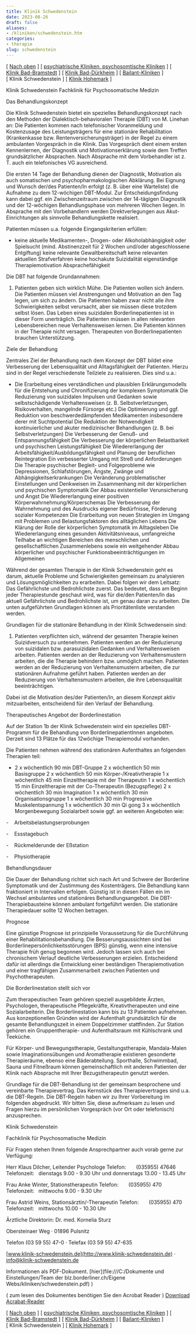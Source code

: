 ```yaml
---
title: Klinik Schwedenstein
date: 2023-08-26
draft: false
aliases:
- /kliniken/schwedenstein.htm
categories:
- therapie
slug: schwedenstein
---
```



[ [Nach oben](kliniken.htm) ] [ [psychiatrische Kliniken, psychosomtische Kliniken](psychiatrische_kliniken.htm) ] [ [Klinik Bad-Bramstedt](badbramstedt.htm) ] [ [Klinik Bad-Dürkheim](badduerkheim.htm) ] [ [Bailant-Kliniken](bailant.htm) ] [ Klinik Schwedenstein ] [ [Klinik Hohemark](hohemark.htm) ]

Klinik
Schwedenstein Fachklinik für Psychosomatische Medizin

Das Behandlungskonzept

Die Klinik
Schwedenstein bietet ein spezielles Behandlungskonzept nach den Methoden der Dialektisch-behavioralen
Therapie (DBT) von M. Linehan an: Die Patienten kommen nach telefonischer
Voranmeldung und Kostenzusage des Leistungsträgers für eine stationäre
Rehabilitation (Krankenkasse bzw. Rentenversicherungsträger) in der Regel zu
einem ambulanten Vorgespräch in die Klinik. Das Vorgespräch dient einem ersten
Kennenlernen, der Diagnostik und Motivationserklärung sowie dem Treffen grundsätzlicher
Absprachen. Nach Absprache mit dem Vorbehandler ist z. T. auch ein telefonisches
VG ausreichend.

Die ersten 14 Tage
der Behandlung dienen der Diagnostik, Motivation als auch somatischen und
psychopharmakologischen Abklärung. Bei Eignung und Wunsch der/des Patienten/In
erfolgt (z. B. über eine Warteliste) die Aufnahme zu dem 12-wöchigen
DBT-Modul. Zur Entscheidungsfindung kann dabei ggf. ein Zwischenzeitraum
zwischen der 14-tägigen Diagnostik und der 12-wöchigen Behandlungsphase von
mehreren Wochen liegen. In Absprache mit den Vorbehandlern werden
Direktverlegungen aus Akut-Einrichtungen als sinnvolle Behandlungskette
realisiert.

Patienten müssen
u.a. folgende Eingangskriterien erfüllen:

- keine aktuelle
    Medikamenten-, Drogen- oder Alkoholabhängigkeit oder Spielsucht (mind.
    Abstinenzzeit für 2 Wochen und/oder abgeschlossene Entgiftung) keine relevante
    Gewaltbereitschaft keine relevanten
    aktuellen Strafverfahren keine hochakute
    Suizidalität eigenständige
    Therapiemotivation Absprachefähigkeit

Die DBT hat
folgende Grundannahmen:

1. Patienten geben
    sich wirklich Mühe. Die Patienten
    wollen sich ändern. Die Patienten müssen
    viel Anstrengungen und Motivation an den Tag legen, um sich zu ändern. Die Patienten
    haben zwar nicht alle ihre Schwierigkeiten selbst verursacht, aber sie müssen
    diese trotzdem selbst lösen. Das Leben eines
    suizidalen Borderlinepatienten ist in dieser Form unerträglich. Die Patienten müssen
    in allen relevanten Lebensbereichen neue Verhaltensweisen lernen. Die Patienten können
    in der Therapie nicht versagen. Therapeuten von
    Borderlinepatienten brauchen Unterstützung.

Ziele der Behandlung

Zentrales Ziel der
Behandlung nach dem Konzept der DBT bildet eine Verbesserung der Lebensqualität
und Alltagsfähigkeit der Patienten. Hierzu sind in der Regel verschiedenste
Teilziele zu realisieren. Dies sind u.a.:

- Die Erarbeitung
      eines verständlichen und plausiblen Erklärungsmodells für die
      Entstehung und Chronifizierung der komplexen Symptomatik Die Reduzierung
      von suizidalen Impulsen und Gedanken sowie selbstschädigende
      Verhaltensweisen (z. B. Selbstverletzungen, Risikoverhalten, mangelnde Fürsorge
      etc.) Die Optimierung
      und ggf. Reduktion von beschwerdedämpfenden Medikamenten insbesondere
      derer mit Suchtpotential Die Reduktion
      der Notwendigkeit kontinuierlicher und akuter medizinischer Behandlungen
      (z. B. bei Selbstverletzungen) Die Verbesserung
      der Genuß- und Entspannungsfähigkeit Die Verbesserung
      der körperlichen Belastbarkeit und psychischen Leistungsfähigkeit Die
      Wiedererlangung der Arbeitsfähigkeit/Ausbildungsfähigkeit und Planung
      der beruflichen Reintegration Ein verbesserter
      Umgang mit Streß und Anforderungen Die Therapie
      psychischer Begleit- und Folgeprobleme wie Depressionen, Schlafstörungen,
      Ängste, Zwänge und Abhängigkeitserkrankungen Die Veränderung
      problematischer Einstellungen und Denkweisen im Zusammenhang mit der körperlichen
      und psychischen Symptomatik Der Abbau existentieller
      Verunsicherung und Angst Die
      Wiedererlangung einer positiven Körperwahrnehmung/Körperschemas Die Verbesserung
      der Wahrnehmung und des Ausdrucks eigener Bedürfnisse, Förderung sozialer
      Kompetenzen Die Erarbeitung
      von neuen Strategien im Umgang mit Problemen und Belastungsfaktoren des
      alltäglichen Lebens Die Klärung der
      Rolle der körperlichen Symptomatik im Alltagsleben Die
      Wiedererlangung eines gesunden Aktivitätsniveaus, umfangreiche Teilhabe
      an wichtigen Bereichen des menschlichen und gesellschaftlichen
      Zusammenlebens sowie ein weitgehender Abbau körperlicher und psychischer
      Funktionsbeeinträchtigungen im Allgemeinen

Während der gesamten
Therapie in der Klinik Schwedenstein geht es darum, aktuelle Probleme und
Schwierigkeiten gemeinsam zu analysieren und Lösungsmöglichkeiten zu
erarbeiten. Dabei folgen wir dem Leitsatz: Das Gefährlichste und Bedrohlichste
zuerst. Das bedeutet, dass am Beginn jeder Therapiestunde geschaut wird, was für
die/den Patienten/In das aktuell Gefährlichste und Bedrohlichste ist, um genau
daran zu arbeiten. Die unten aufgeführten Grundlagen können als Prioritätenliste
verstanden werden.

Grundlagen für
die stationäre Behandlung in der Klinik Schwedensein sind:

1. Patienten
    verpflichten sich, während der gesamten Therapie keinen Suizidversuch zu
    untenehmen. Patienten werden
    an der Reduzierung von suizidalen bzw. parasuizidalen Gedanken und
    Verhaltensweisen arbeiten. Patienten werden
    an der Reduzierung von Verhaltensmustern arbeiten, die die Therapie
    behindern bzw. unmöglich machen. Patienten werden
    an der Reduzierung von Verhaltensmustern arbeiten, die zur stationären
    Aufnahme geführt haben. Patienten werden
    an der Reduzierung von Verhaltensmustern arbeiten, die ihre Lebensqualität
    beeinträchtigen.

Dabei ist die
Motivation des/der Patienten/In, an diesem Konzept aktiv mitzuarbeiten,
entscheidend für den Verlauf der Behandlung.

Therapeutisches
Angebot der Borderlinestation

Auf der Station 1b
der Klinik Schwedenstein wird ein spezielles DBT-Programm für die Behandlung
von BorderlinepatientInnen angeboten. Derzeit sind 13 Plätze für das 12wöchige
Therapiemodul vorhanden.

Die Patienten nehmen
während des stationären Aufenthaltes an folgenden Therapien teil:

- 2 x wöchentlich
        90 min DBT-Gruppe 2 x wöchentlich
        50 min Basisgruppe 2 x wöchentlich
        50 min Körper-/Kreativtherapie 1 x wöchentlich
        45 min Einzeltherapie mit der Therapeutin 1 x wöchentlich
        15 min Einzeltherapie mit der Co-Therapeutin (Bezugspflege) 2 x wöchentlich
        30 min Imagination 1 x wöchentlich
        30 min Organisationsgruppe 1 x wöchentlich
        30 min Progressive Muskelentspannung 1 x wöchentlich
        30 min Qi gong 3 x wöchentlich
        Morgenbewegung Sozialarbeit
        sowie ggf. an weiteren Angeboten wie:

-   
  Arbeitsbelastungserprobungen

-   
  Essstagebuch

-   
  Rückmelderunde
            der Eßstation

-   
  Physiotherapie

Behandlungsdauer

Die Dauer der
Behandlung richtet sich nach Art und Schwere der Borderline Symptomatik und der
Zustimmung des Kostenträgers. Die Behandlung kann fraktioniert in Intervallen
erfolgen. Günstig ist in diesen Fällen ein im Wechsel ambulantes und stationäres
Behandlungsangebot. Die DBT-Therapiebausteine können ambulant fortgeführt
werden. Die stationäre Therapiedauer sollte 12 Wochen betragen.

Prognose

Eine günstige
Prognose ist prinzipielle Voraussetzung für die Durchführung einer
Rehabilitationsbehandlung. Die Besserungsaussichten sind bei Borderlinepersönlichkeitsstörungen
(BPS) günstig, wenn eine intensive Therapie früh genug begonnen wird. Jedoch
lassen sich auch bei chronischem Verlauf deutliche Verbesserungen erzielen.
Entscheidend dafür ist allerdings die Entwicklung einer beständigen
Therapiemotivation und einer tragfähigen Zusammenarbeit zwischen Patienten und
Psychotherapeuten.

Die Borderlinestation
stellt sich vor

Zum therapeutischen
Team gehören speziell ausgebildete Ärzten, Psychologen, therapeutische
Pflegekräfte, Kreativtherapeuten und eine Sozialarbeiterin. Die Borderlinestation
kann bis zu 13 Patienten aufnehmen. Aus konzeptionellen Gründen wird der
Aufenthalt grundsätzlich für die gesamte Behandlungszeit in einem Doppelzimmer
stattfinden. Zur Station gehören ein Gruppentherapie- und Aufenthaltsraum mit Kühlschrank
und Teeküche.

Für Körper- und
Bewegungstherapie, Gestaltungstherapie, Mandala-Malen sowie Imaginationsübungen
und Aromatherapie existieren gesonderte Therapieräume, ebenso eine Bäderabteilung.
Sporthalle, Schwimmbad, Sauna und Fitneßraum können gemeinschaftlich mit
anderen Patienten der Klinik nach Absprache mit Ihrer Bezugstherapeutin genutzt
werden.

Grundlage für die
DBT-Behandlung ist der gemeinsam besprochene und vereinbarte Therapievertrag.
Das Kernstück des Therapievertrages sind u.a. die DBT-Regeln. Die DBT-Regeln
haben wir zu Ihrer Vorbereitung im folgenden abgedruckt. Wir bitten Sie, diese
aufmerksam zu lesen und Fragen hierzu im persönlichen Vorgespräch (vor Ort
oder telefonisch) anzusprechen.

Klinik
Schwedenstein

Fachklinik für
Psychosomatische Medizin

Für Fragen stehen
Ihnen folgende Ansprechpartner auch vorab gerne zur Verfügung:

Herr Klaus Dilcher,
Leitender Psychologe Telefon:       (035955) 47646 Telefonzeit:   dienstags 9.00 - 9.30 Uhr und donnerstags 13.00 - 13.45
Uhr

Frau Anke Winter,
Stationstherapeutin Telefon:       (035955) 470 Telefonzeit:   mittwochs 9.00 - 9.30 Uhr

Frau Astrid Weins,
Stationsärztin/-Therapeutin Telefon:       (035955) 470 Telefonzeit:   mittwochs 10.00 - 10.30 Uhr

Ärztliche Direktorin:
Dr. med. Kornelia Sturz

Obersteinaer Weg ·
01896 Pulsnitz

Telefon (03 59 55)
47-0 · Telefax (03 59 55) 47-635

[www.klinik-schwedenstein.de](http://www.klinik-schwedenstein.de) · [info@klinik-schwedenstein.de](mailto:info@klinik-schwedenstein.de)

Informationen als PDF-Dokument. [hier](file:///C:/Dokumente und Einstellungen/Team der blz.borderliner.ch/Eigene Webs/kliniken/schwedenstein.pdf) )

( zum lesen des Dokumentes
benötigen Sie den Acrobat Reader ) [Download
Acrabat-Reader](http://www.adobe.de/products/acrobat/readstep2.html)

[ [Nach oben](kliniken.htm) ] [ [psychiatrische Kliniken, psychosomtische Kliniken](psychiatrische_kliniken.htm) ] [ [Klinik Bad-Bramstedt](badbramstedt.htm) ] [ [Klinik Bad-Dürkheim](badduerkheim.htm) ] [ [Bailant-Kliniken](bailant.htm) ] [ Klinik Schwedenstein ] [ [Klinik Hohemark](hohemark.htm) ]